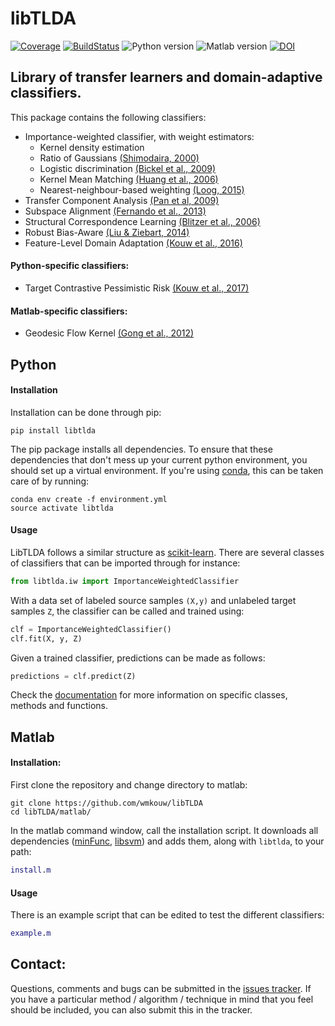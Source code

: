 # libTLDA

[![Coverage](https://scrutinizer-ci.com/g/wmkouw/libTLDA/badges/coverage.png?b=master)](https://scrutinizer-ci.com/g/wmkouw/libTLDA/statistics/) [![BuildStatus](https://travis-ci.org/wmkouw/libTLDA.svg?branch=master)](https://travis-ci.org/wmkouw/libTLDA) ![Python version](https://img.shields.io/badge/python-2.7%2C%203.4%2C%203.5%2C%203.6-blue.svg) ![Matlab version](https://img.shields.io/badge/matlab-R2017a-blue.svg) [![DOI](https://zenodo.org/badge/41360294.svg)](https://zenodo.org/badge/latestdoi/41360294)

## Library of transfer learners and domain-adaptive classifiers.
This package contains the following classifiers:
- Importance-weighted classifier, with weight estimators:<br>
	- Kernel density estimation <br>
	- Ratio of Gaussians [(Shimodaira, 2000)](https://www.sciencedirect.com/science/article/pii/S0378375800001154) <br>
	- Logistic discrimination [(Bickel et al., 2009)](http://www.jmlr.org/papers/v10/bickel09a.html) <br>
	- Kernel Mean Matching [(Huang et al., 2006)](https://papers.nips.cc/paper/3075-correcting-sample-selection-bias-by-unlabeled-data) <br>
	- Nearest-neighbour-based weighting [(Loog, 2015)](http://ieeexplore.ieee.org/document/6349714/) <br>
- Transfer Component Analysis [(Pan et al, 2009)](http://ieeexplore.ieee.org/document/5640675/) <br>
- Subspace Alignment [(Fernando et al., 2013)](https://dl.acm.org/citation.cfm?id=1610094) <br>
- Structural Correspondence Learning [(Blitzer et al., 2006)](https://dl.acm.org/citation.cfm?id=1610094) <br>
- Robust Bias-Aware [(Liu & Ziebart, 2014)](https://papers.nips.cc/paper/5458-robust-classification-under-sample-selection-bias) <br>
- Feature-Level Domain Adaptation [(Kouw et al., 2016)](http://jmlr.org/papers/v17/15-206.html) <br>

#### Python-specific classifiers:
- Target Contrastive Pessimistic Risk [(Kouw et al., 2017)](https://arxiv.org/abs/1706.08082)

#### Matlab-specific classifiers:
- Geodesic Flow Kernel [(Gong et al., 2012)](https://dl.acm.org/citation.cfm?id=1610094)

## Python

#### Installation

Installation can be done through pip:
```shell
pip install libtlda
```

The pip package installs all dependencies. To ensure that these dependencies that don't mess up your current python environment, you should set up a virtual environment. If you're using [conda](https://conda.io/docs/), this can be taken care of by running:
```
conda env create -f environment.yml
source activate libtlda
```

#### Usage

LibTLDA follows a similar structure as [scikit-learn](http://scikit-learn.org/). There are several classes of classifiers that can be imported through for instance:

```python
from libtlda.iw import ImportanceWeightedClassifier
```

With a data set of labeled source samples `(X,y)` and unlabeled target samples `Z`, the classifier can be called and trained using:

```python
clf = ImportanceWeightedClassifier()
clf.fit(X, y, Z)
```

Given a trained classifier, predictions can be made as follows:
```python
predictions = clf.predict(Z)
```

Check the [documentation](https://libtlda.readthedocs.io/en/latest/) for more information on specific classes, methods and functions.

## Matlab

#### Installation:

First clone the repository and change directory to matlab:
```shell
git clone https://github.com/wmkouw/libTLDA
cd libTLDA/matlab/
```

In the matlab command window, call the installation script. It downloads all dependencies ([minFunc](https://www.cs.ubc.ca/~schmidtm/Software/minFunc.html), [libsvm](https://www.csie.ntu.edu.tw/~cjlin/libsvm/)) and adds them, along with `libtlda`, to your path:
```MATLAB
install.m
```

#### Usage

There is an example script that can be edited to test the different classifiers:
```MATLAB
example.m
```

## Contact:

Questions, comments and bugs can be submitted in the [issues tracker](https://github.com/wmkouw/libTLDA/issues). If you have a particular method / algorithm / technique in mind that you feel should be included, you can also submit this in the tracker.
